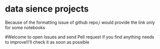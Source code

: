 # data sience projects
Because of the formatting issue of github repo,i would provide the link only for some notebooks

#Welcome to open Issues and send Pell request if you find anything needs to improve!I'll check it as soon as possible

